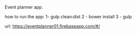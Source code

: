 Event planner app.

how to run the app:
	1- gulp clean:dist
	2 - bower install
	3 - gulp

url: https://eventplanner01.firebaseapp.com/#/
